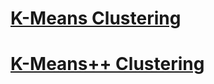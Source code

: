 # [K-Means Clustering](https://github.com/lendoo73/Challenge-Project-of-CodeCademy/tree/master/python/Learn_the_Basics_of_Machine_Learning/K_Means_Clustering)

# [K-Means++ Clustering](https://github.com/lendoo73/Challenge-Project-of-CodeCademy/tree/master/python/Learn_the_Basics_of_Machine_Learning/K_Means_Clustering/K-Means%2B%2B%20Clustering)
